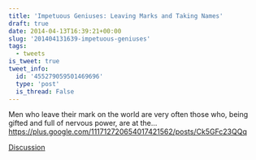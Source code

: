 ```yaml
---
title: 'Impetuous Geniuses: Leaving Marks and Taking Names'
draft: true
date: 2014-04-13T16:39:21+00:00
slug: '201404131639-impetuous-geniuses'
tags:
  - tweets
is_tweet: true
tweet_info:
  id: '455279059501469696'
  type: 'post'
  is_thread: False
---
```




Men who leave their mark on the world are very often those who, being gifted and full of nervous power, are at the… <https://plus.google.com/111712720654017421562/posts/Ck5GFc23QQq>

[Discussion](https://x.com/sytelus/status/455279059501469696)
